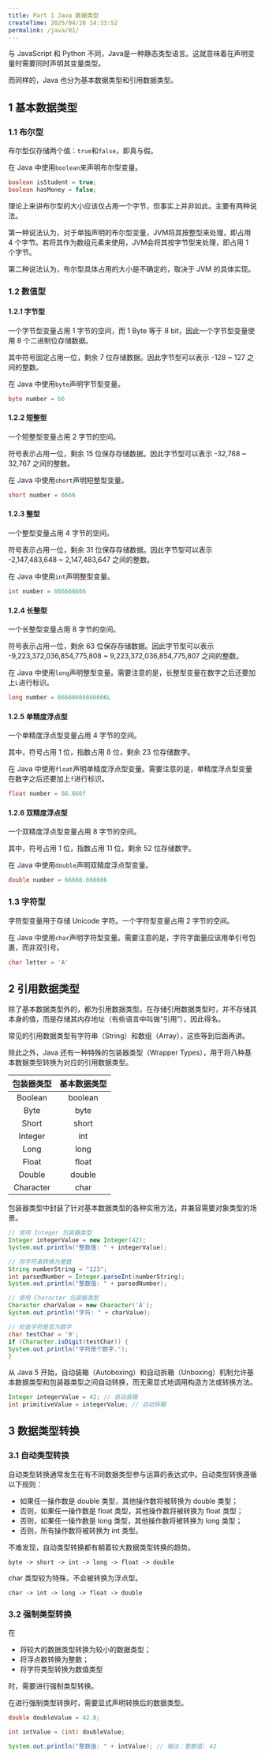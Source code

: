 ```yaml
---
title: Part 1 Java 数据类型
createTime: 2025/04/20 14:33:52
permalink: /java/01/
---
```


与 JavaScript 和 Python 不同，Java是一种静态类型语言。这就意味着在声明变量时需要同时声明其变量类型。

而同样的，Java 也分为基本数据类型和引用数据类型。

## 1 基本数据类型

### 1.1 布尔型

布尔型仅存储两个值：`true`和`false`，即真与假。

在 Java 中使用`boolean`来声明布尔型变量。

```java
boolean isStudent = true;
boolean hasMoney = false;
```

理论上来讲布尔型的大小应该仅占用一个字节，但事实上并非如此。主要有两种说法。

第一种说法认为，对于单独声明的布尔型变量，JVM将其按整型来处理，即占用 4 个字节。若将其作为数组元素来使用，JVM会将其按字节型来处理，即占用 1 个字节。

第二种说法认为，布尔型具体占用的大小是不确定的，取决于 JVM 的具体实现。

### 1.2 数值型

#### 1.2.1 字节型

一个字节型变量占用 1 字节的空间，而 1 Byte 等于 8 bit，因此一个字节型变量使用 8 个二进制位存储数据。

其中符号固定占用一位，剩余 7 位存储数据。因此字节型可以表示 -128 ~ 127 之间的整数。

在 Java 中使用`byte`声明字节型变量。

```java
byte number = 66
```

#### 1.2.2 短整型

一个短整型变量占用 2 字节的空间。

符号表示占用一位，剩余 15 位保存存储数据。因此字节型可以表示 -32,768 ~ 32,767 之间的整数。

在 Java 中使用`short`声明短整型变量。

```java
short number = 6666
```

#### 1.2.3 整型

一个整型变量占用 4 字节的空间。

符号表示占用一位，剩余 31 位保存存储数据。因此字节型可以表示 -2,147,483,648 ~ 2,147,483,647 之间的整数。

在 Java 中使用`int`声明整型变量。

```java
int number = 666666666
```

#### 1.2.4 长整型

一个长整型变量占用 8 字节的空间。

符号表示占用一位，剩余 63 位保存存储数据。因此字节型可以表示 -9,223,372,036,854,775,808 ~ 9,223,372,036,854,775,807 之间的整数。

在 Java 中使用`long`声明整型变量。需要注意的是，长整型变量在数字之后还要加上`L`进行标识。

```java
long number = 66666666666666L
```

#### 1.2.5 单精度浮点型

一个单精度浮点型变量占用 4 字节的空间。

其中，符号占用 1 位，指数占用 8 位，剩余 23 位存储数字。

在 Java 中使用`float`声明单精度浮点型变量。需要注意的是，单精度浮点型变量在数字之后还要加上`f`进行标识。

```java
float number = 66.666f
```

#### 1.2.6 双精度浮点型

一个双精度浮点型变量占用 8 字节的空间。

其中，符号占用 1 位，指数占用 11 位，剩余 52 位存储数字。

在 Java 中使用`double`声明双精度浮点型变量。

```java
double number = 66666.666666
```

### 1.3 字符型

字符型变量用于存储 Unicode 字符。一个字符型变量占用 2 字节的空间。

在 Java 中使用`char`声明字符型变量。需要注意的是，字符字面量应该用单引号包裹，而非双引号。

```java
char letter = 'A'
```

## 2 引用数据类型

除了基本数据类型外的，都为引用数据类型。在存储引用数据类型时，并不存储其本身的值，而是存储其内存地址（有些语言中叫做“引用”），因此得名。

常见的引用数据类型有字符串（String）和数组（Array），这些等到后面再讲。

除此之外，Java 还有一种特殊的包装器类型（Wrapper Types），用于将八种基本数据类型转换为对应的引用数据类型。

| 包装器类型 | 基本数据类型 |
| :--------: | :----------: |
| Boolean    | boolean      |
| Byte       | byte         |
| Short      | short        |
| Integer    | int          |
| Long       | long         |
| Float      | float        |
| Double     | double       |
| Character  | char         |

包装器类型中封装了针对基本数据类型的各种实用方法，并兼容需要对象类型的场景。

```java
// 使用 Integer 包装器类型
Integer integerValue = new Integer(42);
System.out.println("整数值: " + integerValue);

// 将字符串转换为整数
String numberString = "123";
int parsedNumber = Integer.parseInt(numberString);
System.out.println("整数值: " + parsedNumber);

// 使用 Character 包装器类型
Character charValue = new Character('A');
System.out.println("字符: " + charValue);

// 检查字符是否为数字
char testChar = '9';
if (Character.isDigit(testChar)) {
System.out.println("字符是个数字.");
}
```

从 Java 5 开始，自动装箱（Autoboxing）和自动拆箱（Unboxing）机制允许基本数据类型和包装器类型之间自动转换，而无需显式地调用构造方法或转换方法。

```java
Integer integerValue = 42; // 自动装箱
int primitiveValue = integerValue; // 自动拆箱
```

## 3 数据类型转换

### 3.1 自动类型转换

自动类型转换通常发生在有不同数据类型参与运算的表达式中。自动类型转换遵循以下规则：

- 如果任一操作数是 double 类型，其他操作数将被转换为 double 类型；
- 否则，如果任一操作数是 float 类型，其他操作数将被转换为 float 类型；
- 否则，如果任一操作数是 long 类型，其他操作数将被转换为 long 类型；
- 否则，所有操作数将被转换为 int 类型。

不难发现，自动类型转换都有朝着较大数据类型转换的趋势。

```text
byte -> short -> int -> long -> float -> double
```

char 类型较为特殊，不会被转换为浮点型。

```text
char -> int -> long -> float -> double
```

### 3.2 强制类型转换

在

- 将较大的数据类型转换为较小的数据类型；
- 将浮点数转换为整数；
- 将字符类型转换为数值类型

时，需要进行强制类型转换。

在进行强制类型转换时，需要显式声明转换后的数据类型。

```java
double doubleValue = 42.8;

int intValue = (int) doubleValue;

System.out.println("整数值: " + intValue); // 输出：整数值: 42
```